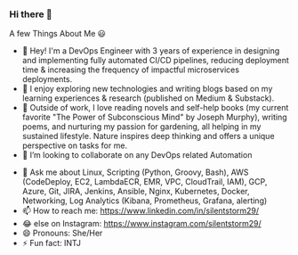 ### Hi there 👋

<!--
**silentstorm29/silentstorm29** is a ✨ _special_ ✨ repository because its `README.md` (this file) appears on your GitHub profile. 

Here are some ideas to get you started:
-->
A few Things About Me 😃
- 🔭 Hey! I'm a DevOps Engineer with 3 years of experience in designing and implementing fully
automated CI/CD pipelines, reducing deployment time & increasing the frequency of impactful
microservices deployments.
- 🤔 I enjoy exploring new technologies and writing blogs based on my
learning experiences & research (published on Medium & Substack).
- 🌱 Outside of work, I love
reading novels and self-help books (my current favorite "The Power of Subconscious Mind" by
Joseph Murphy), writing poems, and nurturing my passion for gardening, all helping in my
sustained lifestyle. Nature inspires deep thinking and offers a unique perspective on tasks for
me.
- 👯 I’m looking to collaborate on any DevOps related Automation
<!--
- 🤔 I’m looking for help with ...
-->
- 💬 Ask me about Linux, Scripting (Python, Groovy, Bash), AWS (CodeDeploy, EC2, LambdaECR, EMR, VPC, CloudTrail, IAM), GCP, Azure, Git, JIRA, Jenkins, Ansible, Nginx, Kubernetes, Docker, Networking, Log Analytics (Kibana, Prometheus, Grafana, alerting)
- 📫 How to reach me: https://www.linkedin.com/in/silentstorm29/
- 😂 else on Instagram: https://www.instagram.com/silentstorm29/
- 😄 Pronouns: She/Her
- ⚡ Fun fact: INTJ
